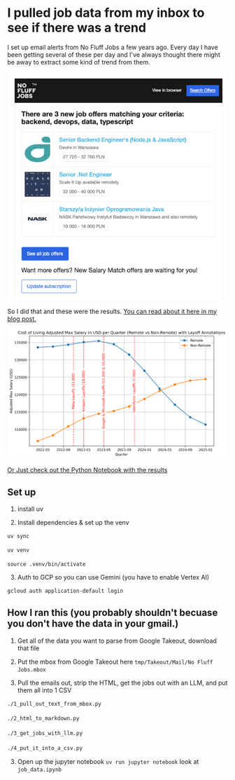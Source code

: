 # I pulled job data from my inbox to see if there was a trend

I set up email alerts from No Fluff Jobs a few years ago. Every day I have been getting several of these per day and I've always thought there might be away to extract some kind of trend from them.

![Emails](./docs/email_example.png)

So I did that and these were the results. [You can read about it here in my blog post.](https://blog.sc.ott.land)

![Adjusted max salary remote vs non-remote](./docs/adjusted_max_salary_plot_remove_vs_non_remote.png)

[Or Just check out the Python Notebook with the results](./job_data.ipynb)

## Set up

1. install uv

2. Install dependencies & set up the venv

```
uv sync

uv venv

source .venv/bin/activate
```

3. Auth to GCP so you can use Gemini (you have to enable Vertex AI)

```bash
gcloud auth application-default login
```

## How I ran this (you probably shouldn't becuase you don't have the data in your gmail.)

1. Get all of the data you want to parse from Google Takeout, download that file

2. Put the mbox from Google Takeout here `tmp/Takeout/Mail/No Fluff Jobs.mbox`

3. Pull the emails out, strip the HTML, get the jobs out with an LLM, and put them all into 1 CSV

```bash
./1_pull_out_text_from_mbox.py

./2_html_to_markdown.py

./3_get_jobs_with_llm.py

./4_put_it_into_a_csv.py
```

3. Open up the jupyter notebook `uv run jupyter notebook` look at `job_data.ipynb`
